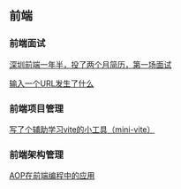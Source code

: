 ## 前端
### 前端面试
[深圳前端一年半，投了两个月简历，第一场面试](https://github.com/lyk990/lyk990.github.io/issues/1)

[输入一个URL发生了什么](https://github.com/lyk990/lyk990.github.io/issues/3)

### 前端项目管理
[写了个辅助学习vite的小工具（mini-vite）](https://github.com/lyk990/lyk990.github.io/issues/2)

### 前端架构管理
[AOP在前端编程中的应用](https://github.com/lyk990/lyk990.github.io/issues/4)